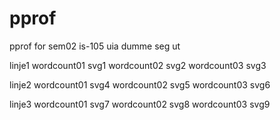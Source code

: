 # pprof
pprof for sem02 is-105 uia
dumme seg ut

linje1
wordcount01 svg1
wordcount02 svg2
wordcount03 svg3

linje2
wordcount01 svg4
wordcount02 svg5
wordcount03 svg6

linje3
wordcount01 svg7
wordcount02 svg8
wordcount03 svg9
